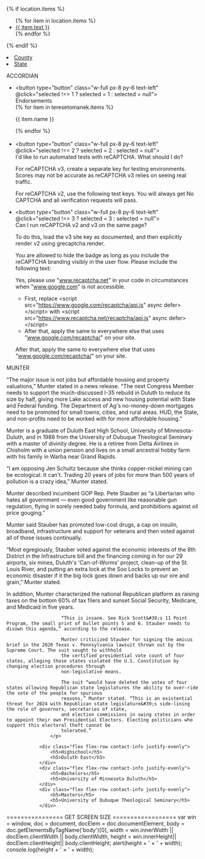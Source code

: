 {% if location.items %}
    <ul class="absolute hidden pt-1 text-gray-700 dropdown-content">
    {% for item in location.items %}
    <li><a class="inline-block px-3 py-1 text-gray-500 no-underline transition bg-white border text-ml hover:text-indigo-500 min-w-32" href="{{ item.url }}">{{ item.text }}</a></li>
    {% endfor %}
    </ul>
{% endif %}


<li><a class="inline-block transition submenu text-ml" href="/county">County</a></li>
<li><a class="inline-block transition submenu text-ml" href="/state">State</a></li>  


ACCORDIAN
            <div class="container flex endorsements"> <!-- ENDORSEMENTS -->
                <div class="max-w-xl mx-auto bg-white border border-gray-200">
                    <ul class="shadow-box">
                        <li class="relative border-b border-gray-200" x-data="{selected:null}">
                            <button type="button" class="w-full px-8 py-6 text-left" @click="selected !== 1 ? selected = 1 : selected = null">
                                <div class="flex items-center justify-between">
                                    <span>
                                        Endorsements
                                    </span>
                                    <span class="ico-plus"></span>
                                </div>
                            </button>
                            <div class="relative overflow-hidden transition-all duration-700 max-h-0" x-ref="container1" x-bind:style="selected == 1 ? 'max-height: ' + $refs.container1.scrollHeight + 'px' : ''">
                                <div class="p-6">
                                    {% for item in teresetomanek.items %}
                                    <p>{{ item.name }}</p>
                                    {% endfor %}
                                </div>
                            </div>
                        </li>                                
                        <li class="relative border-b border-gray-200" x-data="{selected:null}">
                            <button type="button" class="w-full px-8 py-6 text-left" @click="selected !== 2 ? selected = 2 : selected = null">
                                <div class="flex items-center justify-between">
                                    <span>
                                        I'd like to run automated tests with reCAPTCHA. What should I do?					</span>
                                    <span class="ico-plus"></span>
                                </div>
                            </button>
                            <div class="relative overflow-hidden transition-all duration-700 max-h-0" x-ref="container2" x-bind:style="selected == 2 ? 'max-height: ' + $refs.container2.scrollHeight + 'px' : ''">
                                <div class="p-6">
                                    <p>For reCAPTCHA v3, create a separate key for testing environments. Scores may not be accurate as reCAPTCHA v3 relies on seeing real traffic.</p>
                                    <p>For reCAPTCHA v2, use the following test keys. You will always get No CAPTCHA and all verification requests will pass.</p>
                                </div>
                            </div>
                        </li>
                        <li class="relative border-b border-gray-200" x-data="{selected:null}">
                            <button type="button" class="w-full px-8 py-6 text-left" @click="selected !== 3 ? selected = 3 : selected = null">
                                <div class="flex items-center justify-between">
                                    <span>
                                        Can I run reCAPTCHA v2 and v3 on the same page?					</span>
                                    <span class="ico-plus"></span>
                                </div>
                            </button>
                            <div class="relative overflow-hidden transition-all duration-700 max-h-0" x-ref="container3" x-bind:style="selected == 3 ? 'max-height: ' + $refs.container3.scrollHeight + 'px' : ''">
                                <div class="p-6">
                                    <p>To do this, load the v3 site key as documented, and then explicitly render v2 using grecaptcha.render.</p>
                                    <p>You are allowed to hide the badge as long as you include the reCAPTCHA branding visibly in the user flow. Please include the following text:</p>
                                    <p>Yes, please use "www.recaptcha.net" in your code in circumstances when "www.google.com" is not accessible.</p>
                                    <ul>
                                    <li>First, replace &lt;script src="https://www.google.com/recaptcha/api.js" async defer&gt;&lt;/script&gt; with &lt;script src="https://www.recaptcha.net/recaptcha/api.js" async defer&gt;&lt;/script&gt;</li>
                                    <li>After that, apply the same to everywhere else that uses "www.google.com/recaptcha/" on your site.</li>
                                    </ul>
                                    <p>After that, apply the same to everywhere else that uses "www.google.com/recaptcha/" on your site.</p>
                                </div>
                            </div>
                        </li>
                    </ul>
                </div>
            </div>

MUNTER
<p>
                        “The major issue is not jobs but affordable housing and property valuations,” Munter stated in a news release. “The next Congress Member needs to support
                         the much-discussed I-35 rebuild in Duluth to reduce its size by half, giving more Lake access and new housing potential with State and Federal funding. 
                         The Department of Ag&#39;s no-money-down mortgages need to be promoted for small towns, cities, and rural areas. HUD, the State, and non-profits need to be 
                         worked with for more affordable housing.”
                    </p>
                    <p>
                        Munter is a graduate of Duluth East High School, University of Minnesota-Duluth, and in 1988 from the University of Dubuque Theological Seminary with a master 
                        of divinity degree. He is a retiree from Delta Airlines in Chisholm with a union pension and lives on a small ancestral hobby farm with his family in Warba near 
                        Grand Rapids.
                    </p>
                    <p>
                        “I am opposing Jen Schultz because she thinks copper-nickel mining can be ecological. It can&#39;t. Trading 20 years of jobs for more than 500 years of pollution is 
                        a crazy idea,” Munter stated.
                    </p>
                    <p>
                        Munter described incumbent GOP Rep. Pete Stauber as “a Libertarian who hates all government — even good government like reasonable gun regulation, flying in 
                        sorely needed baby formula, and prohibitions against oil price gouging.”
                    </p>
                    <p>
                        Munter said Stauber has promoted low-cost drugs, a cap on insulin, broadband, infrastructure and support for veterans and then voted against all of those 
                        issues continually.
                    </p>
                    <p>
                        “Most egregiously, Stauber voted against the economic interests of the 8th District in the Infrastructure bill and the financing coming in for our 29 airports, 
                        six mines, Duluth&#39;s &#39;Can-of-Worms&#39; project, clean-up of the St. Louis River, and putting an extra lock at the Soo Locks to prevent an economic 
                        disaster if it the big lock goes down and backs up our ore and grain,” Munter stated.
                    </p>
                    <p>
                        In addition, Munter characterized the national Republican platform as raising taxes on the bottom 60% of tax filers and sunset Social Security, Medicare, and 
                        Medicaid in five years.

                        “This is insane. See Rick Scott&#39;s 11 Point Program, the small print of bullet points 5 and 6. Stauber needs to disown this agenda,” according to the release.

                        Munter criticized Stauber for signing the amicus brief in the 2020 Texas v. Pennsylvania lawsuit thrown out by the Supreme Court. The suit sought to withhold 
                        the certified presidential vote count of four states, alleging those states violated the U.S. Constitution by changing election procedures through 
                        non-legislative means.

                        The suit “would have deleted the votes of four states allowing Republican state legislatures the ability to over-ride the vote of the people for spurious 
                        reasons,” Munter stated. “This is an existential threat for 2024 with Republican state legislature&#39;s side-lining the role of governors, secretaries of state, 
                        and election commissions in swing states in order to appoint their own Presidential Electors. Electing politicians who support this electoral theft cannot be 
                        tolerated.”
                    </p>

                <div class="flex flex-row contact-info justify-evenly">
                    <h5>Highschool</h5>
                    <h5>Duluth East</h5>
                </div>
                <div class="flex flex-row contact-info justify-evenly">
                    <h5>Bachelors</h5>
                    <h5>University of Minnesota Duluth</h5>
                </div>
                <div class="flex flex-row contact-info justify-evenly">
                    <h5>Masters</h5>
                    <h5>University of Dubuque Theological Seminary</h5>
                </div>

================ GET SCREEN SIZE ==================
var win = window,
    doc = document,
    docElem = doc.documentElement,
    body = doc.getElementsByTagName('body')[0],
    width = win.innerWidth || docElem.clientWidth || body.clientWidth,
    height = win.innerHeight|| docElem.clientHeight|| body.clientHeight;
alert(height + ' × ' + width);
console.log(height + ' × ' + width);